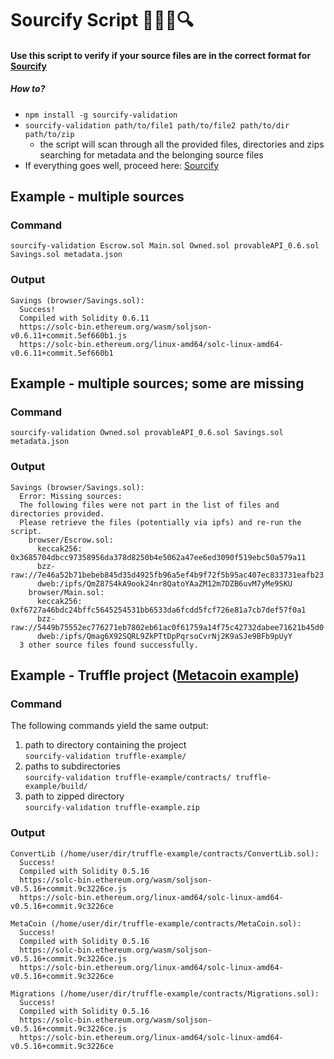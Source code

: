 # Sourcify Script 🧑‍💻📝🔍 

#### Use this script to verify if your source files are in the correct format for [Sourcify](https://github.com/ethereum/sourcify)

##### How to?

* `npm install -g sourcify-validation`
* `sourcify-validation path/to/file1 path/to/file2 path/to/dir path/to/zip`
    * the script will scan through all the provided files, directories and zips searching for metadata and the belonging source files
* If everything goes well, proceed here: [Sourcify](https://verification.komputing.org/)

## Example - multiple sources
### Command
`sourcify-validation Escrow.sol Main.sol Owned.sol provableAPI_0.6.sol Savings.sol metadata.json`

### Output
```
Savings (browser/Savings.sol):
  Success!
  Compiled with Solidity 0.6.11
  https://solc-bin.ethereum.org/wasm/soljson-v0.6.11+commit.5ef660b1.js
  https://solc-bin.ethereum.org/linux-amd64/solc-linux-amd64-v0.6.11+commit.5ef660b1
```

## Example - multiple sources; some are missing
### Command
`sourcify-validation Owned.sol provableAPI_0.6.sol Savings.sol metadata.json`

### Output
```
Savings (browser/Savings.sol):
  Error: Missing sources:
  The following files were not part in the list of files and directories provided.
  Please retrieve the files (potentially via ipfs) and re-run the script.
    browser/Escrow.sol:
      keccak256: 0x3685704dbcc97358956da378d8250b4e5062a47ee6ed3090f519ebc50a579a11
      bzz-raw://7e46a52b71bebeb845d35d4925fb96a5ef4b9f72f5b95ac407ec833731eafb23
      dweb:/ipfs/QmZ87S4kA9ook24nr8QatoYAaZM12m7DZB6uvM7yMe9SKU
    browser/Main.sol:
      keccak256: 0xf6727a46bdc24bffc5645254531bb6533da6fcdd5fcf726e81a7cb7def57f0a1
      bzz-raw://5449b75552ec776271eb7802eb61ac0f61759a14f75c42732dabee71621b45d0
      dweb:/ipfs/Qmag6X92SQRL9ZkPTtDpPqrsoCvrNj2K9aSJe9BFb9pUyY
  3 other source files found successfully.
```

## Example - Truffle project ([Metacoin example](https://www.trufflesuite.com/docs/truffle/quickstart))

### Command
The following commands yield the same output:
1. path to directory containing the project  
    `sourcify-validation truffle-example/`
2. paths to subdirectories  
    `sourcify-validation truffle-example/contracts/ truffle-example/build/`
3. path to zipped directory  
    `sourcify-validation truffle-example.zip`

### Output
```
ConvertLib (/home/user/dir/truffle-example/contracts/ConvertLib.sol):
  Success!
  Compiled with Solidity 0.5.16
  https://solc-bin.ethereum.org/wasm/soljson-v0.5.16+commit.9c3226ce.js
  https://solc-bin.ethereum.org/linux-amd64/solc-linux-amd64-v0.5.16+commit.9c3226ce

MetaCoin (/home/user/dir/truffle-example/contracts/MetaCoin.sol):
  Success!
  Compiled with Solidity 0.5.16
  https://solc-bin.ethereum.org/wasm/soljson-v0.5.16+commit.9c3226ce.js
  https://solc-bin.ethereum.org/linux-amd64/solc-linux-amd64-v0.5.16+commit.9c3226ce

Migrations (/home/user/dir/truffle-example/contracts/Migrations.sol):
  Success!
  Compiled with Solidity 0.5.16
  https://solc-bin.ethereum.org/wasm/soljson-v0.5.16+commit.9c3226ce.js
  https://solc-bin.ethereum.org/linux-amd64/solc-linux-amd64-v0.5.16+commit.9c3226ce

```